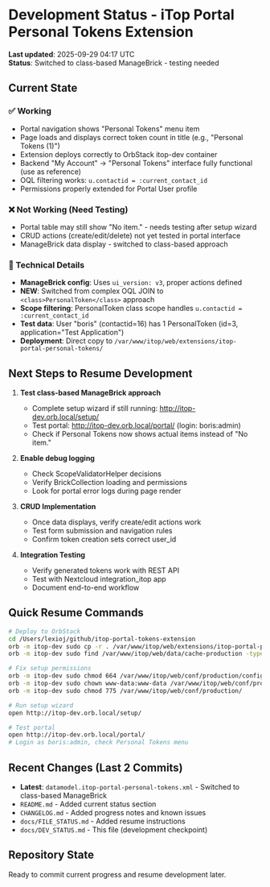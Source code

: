 # Development Status - iTop Portal Personal Tokens Extension

**Last updated**: 2025-09-29 04:17 UTC  
**Status**: Switched to class-based ManageBrick - testing needed

## Current State

### ✅ Working
- Portal navigation shows "Personal Tokens" menu item
- Page loads and displays correct token count in title (e.g., "Personal Tokens (1)")
- Extension deploys correctly to OrbStack itop-dev container
- Backend "My Account" → "Personal Tokens" interface fully functional (use as reference)
- OQL filtering works: `u.contactid = :current_contact_id`
- Permissions properly extended for Portal User profile

### ❌ Not Working (Need Testing)
- Portal table may still show "No item." - needs testing after setup wizard
- CRUD actions (create/edit/delete) not yet tested in portal interface
- ManageBrick data display - switched to class-based approach

### 🔧 Technical Details
- **ManageBrick config**: Uses `ui_version: v3`, proper actions defined
- **NEW**: Switched from complex OQL JOIN to `<class>PersonalToken</class>` approach
- **Scope filtering**: PersonalToken class scope handles `u.contactid = :current_contact_id`
- **Test data**: User "boris" (contactid=16) has 1 PersonalToken (id=3, application="Test Application")
- **Deployment**: Direct copy to `/var/www/itop/web/extensions/itop-portal-personal-tokens/`

## Next Steps to Resume Development

1. **Test class-based ManageBrick approach**
   - Complete setup wizard if still running: http://itop-dev.orb.local/setup/
   - Test portal: http://itop-dev.orb.local/portal/ (login: boris:admin)
   - Check if Personal Tokens now shows actual items instead of "No item."

2. **Enable debug logging**
   - Check ScopeValidatorHelper decisions
   - Verify BrickCollection loading and permissions
   - Look for portal error logs during page render

3. **CRUD Implementation**
   - Once data displays, verify create/edit actions work
   - Test form submission and navigation rules
   - Confirm token creation sets correct user_id

4. **Integration Testing**
   - Verify generated tokens work with REST API
   - Test with Nextcloud integration_itop app
   - Document end-to-end workflow

## Quick Resume Commands

```bash
# Deploy to OrbStack
cd /Users/lexioj/github/itop-portal-tokens-extension
orb -m itop-dev sudo cp -r . /var/www/itop/web/extensions/itop-portal-personal-tokens/
orb -m itop-dev sudo find /var/www/itop/web/data/cache-production -type f -delete

# Fix setup permissions
orb -m itop-dev sudo chmod 664 /var/www/itop/web/conf/production/config-itop.php
orb -m itop-dev sudo chown www-data:www-data /var/www/itop/web/conf/production/config-itop.php
orb -m itop-dev sudo chmod 775 /var/www/itop/web/conf/production/

# Run setup wizard
open http://itop-dev.orb.local/setup/

# Test portal
open http://itop-dev.orb.local/portal/
# Login as boris:admin, check Personal Tokens menu
```

## Recent Changes (Last 2 Commits)

- **Latest**: `datamodel.itop-portal-personal-tokens.xml` - Switched to class-based ManageBrick
- `README.md` - Added current status section  
- `CHANGELOG.md` - Added progress notes and known issues
- `docs/FILE_STATUS.md` - Added resume instructions
- `docs/DEV_STATUS.md` - This file (development checkpoint)

## Repository State

Ready to commit current progress and resume development later.